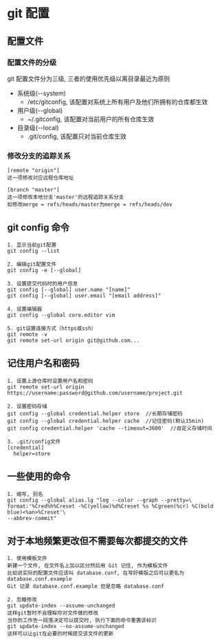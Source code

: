 # git 配置

## 配置文件

### 配置文件的分级
git 配置文件分为三级, 三者的使用优先级以离目录最近为原则

+ 系统级(--system)
    + /etc/gitconfig, 该配置对系统上所有用户及他们所拥有的仓库都生效
+ 用户级(--global)
    + ~/.gitconfig, 该配置对当前用户的所有仓库生效
+ 目录级(--local)
    + .git/config, 该配置只对当前仓库生效

### 修改分支的追踪关系
```
[remote "origin"] 
这一项修改对应远程仓库地址

[branch "master"] 
这一项修改本地分支'master'的远程追踪关系分支
如修改merge = refs/heads/master为merge = refs/heads/dev
```

## git config 命令
```
1. 显示当前git配置
git config --list

2. 编辑git配置文件
git config -e [--global]

3. 设置提交代码时的用户信息
git config [--global] user.name "[name]"
git config [--global] user.email "[email address]"

4. 设置编辑器
git config --global core.editor vim

5. git设置连接方式（https或ssh）
git remote -v
git remote set-url origin git@github.com...
```

## 记住用户名和密码
```
1. 设置上游仓库时设置用户名和密码
git remote set-url origin https://username:password@github.com/username/project.git

2. 设置密码存储
git config --global credential.helper store  //长期存储密码
git config --global credential.helper cache  //记住密码(默认15min)
git config credential.helper 'cache --timeout=3600'  //自定义存储时间

3. .git/config文件
[credential]
  helper=store
```

## 一些使用的命令
```
1. 缩写, 别名
git config --global alias.lg "log --color --graph --pretty=\ 
format:'%Cred%h%Creset -%C(yellow)%d%Creset %s %Cgreen(%cr) %C(bold blue)<%an>%Creset'\ 
--abbrev-commit"
```

## 对于本地频繁更改但不需要每次都提交的文件
```
1. 使用模板文件
新建一个文件, 在文件名上加以区分然后用 Git 记住, 作为模板文件
比如说实际的配置文件应该叫 database.conf, 在写好模版之后可以更名为 database.conf.example
Git 记录 database.conf.example 但是忽略 database.conf

2. 忽略修改
git update-index --assume-unchanged
这样git暂时不会理睬你对文件做的修改 
当你的工作告一段落决定可以提交时, 执行下面的命令重置该标识
git update-index --no-assume-unchanged
这样可以让git在必要的时候提交该文件的更新
```
